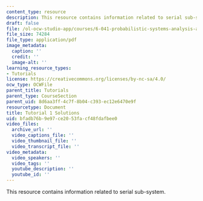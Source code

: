 ```yaml
---
content_type: resource
description: This resource contains information related to serial sub-system.
draft: false
file: /ol-ocw-studio-app/courses/6-041-probabilistic-systems-analysis-and-applied-probability-fall-2010/bfadb76b9e97ce2053facf48fdafbee0_MIT6_041F10_tut01_sol.pdf
file_size: 74284
file_type: application/pdf
image_metadata:
  caption: ''
  credit: ''
  image-alt: ''
learning_resource_types:
- Tutorials
license: https://creativecommons.org/licenses/by-nc-sa/4.0/
ocw_type: OCWFile
parent_title: Tutorials
parent_type: CourseSection
parent_uid: 8d6aa3ff-4c7f-8b04-c393-ec12e6470e9f
resourcetype: Document
title: Tutorial 1 Solutions
uid: bfadb76b-9e97-ce20-53fa-cf48fdafbee0
video_files:
  archive_url: ''
  video_captions_file: ''
  video_thumbnail_file: ''
  video_transcript_file: ''
video_metadata:
  video_speakers: ''
  video_tags: ''
  youtube_description: ''
  youtube_id: ''
---
```

This resource contains information related to serial sub-system.